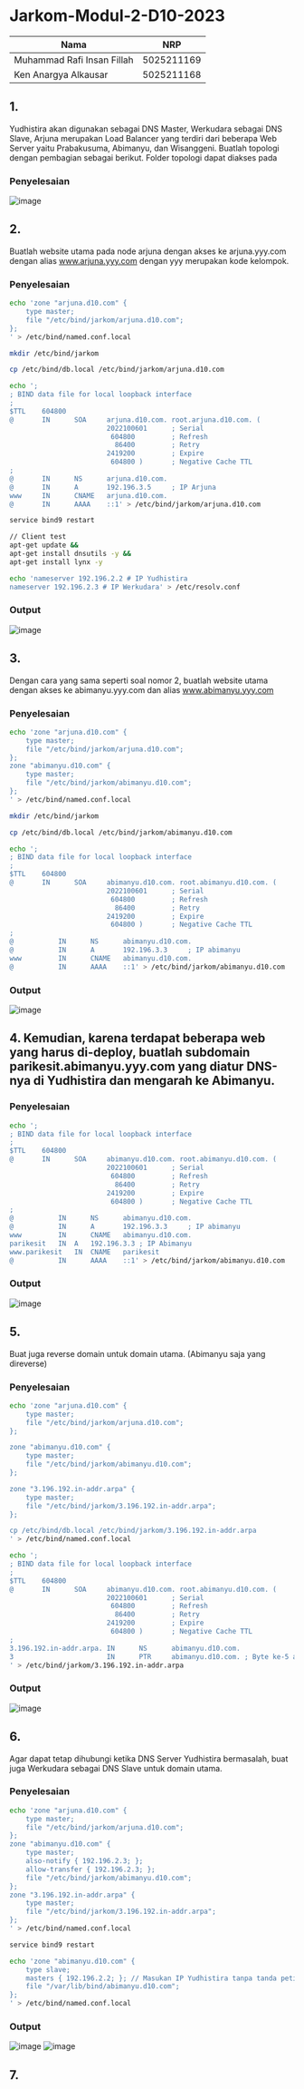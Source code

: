 # Jarkom-Modul-2-D10-2023

| Nama | NRP |
| ------- | ------- |
| Muhammad Rafi Insan Fillah | 5025211169  |
| Ken Anargya Alkausar | 5025211168  |

## 1. 
Yudhistira akan digunakan sebagai DNS Master, Werkudara sebagai DNS Slave, Arjuna merupakan Load Balancer yang terdiri dari beberapa Web Server yaitu Prabakusuma, Abimanyu, dan Wisanggeni. Buatlah topologi dengan pembagian sebagai berikut. Folder topologi dapat diakses pada

### Penyelesaian
![image](https://github.com/kenanargya/Jarkom-Modul-2-D10-2023/assets/92387421/3da73ed9-8697-4098-abd3-e6013684f8bc)

## 2.
Buatlah website utama pada node arjuna dengan akses ke arjuna.yyy.com dengan alias www.arjuna.yyy.com dengan yyy merupakan kode kelompok.

### Penyelesaian

```.sh
echo 'zone "arjuna.d10.com" {
    type master;
    file "/etc/bind/jarkom/arjuna.d10.com";
};
' > /etc/bind/named.conf.local

mkdir /etc/bind/jarkom

cp /etc/bind/db.local /etc/bind/jarkom/arjuna.d10.com
```

```.sh
echo ';
; BIND data file for local loopback interface
;
$TTL    604800
@       IN      SOA     arjuna.d10.com. root.arjuna.d10.com. (
                        2022100601      ; Serial
                         604800         ; Refresh
                          86400         ; Retry
                        2419200         ; Expire
                         604800 )       ; Negative Cache TTL
;
@       IN      NS      arjuna.d10.com.
@       IN      A       192.196.3.5     ; IP Arjuna
www     IN      CNAME   arjuna.d10.com.
@       IN      AAAA    ::1' > /etc/bind/jarkom/arjuna.d10.com

service bind9 restart
```

```.sh
// Client test
apt-get update &&
apt-get install dnsutils -y &&
apt-get install lynx -y

echo 'nameserver 192.196.2.2 # IP Yudhistira
nameserver 192.196.2.3 # IP Werkudara' > /etc/resolv.conf
```

### Output
![image](https://github.com/kenanargya/Jarkom-Modul-2-D10-2023/assets/92387421/0b9ed8cf-5f6d-4af1-8261-e75edc58d030)

## 3.
Dengan cara yang sama seperti soal nomor 2, buatlah website utama dengan akses ke abimanyu.yyy.com dan alias www.abimanyu.yyy.com

### Penyelesaian
```.sh
echo 'zone "arjuna.d10.com" {
    type master;
    file "/etc/bind/jarkom/arjuna.d10.com";
};
zone "abimanyu.d10.com" {
    type master;
    file "/etc/bind/jarkom/abimanyu.d10.com";
};
' > /etc/bind/named.conf.local

mkdir /etc/bind/jarkom

cp /etc/bind/db.local /etc/bind/jarkom/abimanyu.d10.com
```

```.sh
echo ';
; BIND data file for local loopback interface
;
$TTL    604800
@       IN      SOA     abimanyu.d10.com. root.abimanyu.d10.com. (
                        2022100601      ; Serial
                         604800         ; Refresh
                          86400         ; Retry
                        2419200         ; Expire
                         604800 )       ; Negative Cache TTL
;
@       	IN      NS      abimanyu.d10.com.
@       	IN      A       192.196.3.3     ; IP abimanyu
www     	IN      CNAME   abimanyu.d10.com.
@       	IN      AAAA    ::1' > /etc/bind/jarkom/abimanyu.d10.com
```

### Output
![image](https://github.com/kenanargya/Jarkom-Modul-2-D10-2023/assets/92387421/756ece06-621a-4fbe-95db-bd937b85a2fe)

## 4. Kemudian, karena terdapat beberapa web yang harus di-deploy, buatlah subdomain parikesit.abimanyu.yyy.com yang diatur DNS-nya di Yudhistira dan mengarah ke Abimanyu.

### Penyelesaian
```.sh
echo ';
; BIND data file for local loopback interface
;
$TTL    604800
@       IN      SOA     abimanyu.d10.com. root.abimanyu.d10.com. (
                        2022100601      ; Serial
                         604800         ; Refresh
                          86400         ; Retry
                        2419200         ; Expire
                         604800 )       ; Negative Cache TTL
;
@       	IN      NS      abimanyu.d10.com.
@       	IN      A       192.196.3.3     ; IP abimanyu
www     	IN      CNAME   abimanyu.d10.com.
parikesit	IN	A	192.196.3.3	; IP Abimanyu
www.parikesit	IN	CNAME	parikesit 
@       	IN      AAAA    ::1' > /etc/bind/jarkom/abimanyu.d10.com
```

### Output
![image](https://github.com/kenanargya/Jarkom-Modul-2-D10-2023/assets/92387421/39920992-0031-4a98-a7d4-1aee7c894b15)

## 5.
Buat juga reverse domain untuk domain utama. (Abimanyu saja yang direverse)

### Penyelesaian
```.sh
echo 'zone "arjuna.d10.com" {
    type master;
    file "/etc/bind/jarkom/arjuna.d10.com";
};

zone "abimanyu.d10.com" {
    type master;
    file "/etc/bind/jarkom/abimanyu.d10.com";
};

zone "3.196.192.in-addr.arpa" {
    type master;
    file "/etc/bind/jarkom/3.196.192.in-addr.arpa";
};

cp /etc/bind/db.local /etc/bind/jarkom/3.196.192.in-addr.arpa
' > /etc/bind/named.conf.local
```

```.sh
echo ';
; BIND data file for local loopback interface
;
$TTL    604800
@       IN      SOA     abimanyu.d10.com. root.abimanyu.d10.com. (
                        2022100601      ; Serial
                         604800         ; Refresh
                          86400         ; Retry
                        2419200         ; Expire
                         604800 )       ; Negative Cache TTL
;
3.196.192.in-addr.arpa. IN      NS      abimanyu.d10.com.
3                       IN      PTR     abimanyu.d10.com. ; Byte ke-5 abimanyu
' > /etc/bind/jarkom/3.196.192.in-addr.arpa
```

### Output
![image](https://github.com/kenanargya/Jarkom-Modul-2-D10-2023/assets/92387421/68969851-8cad-4050-a4f4-caa3e2807809)

## 6. 
Agar dapat tetap dihubungi ketika DNS Server Yudhistira bermasalah, buat juga Werkudara sebagai DNS Slave untuk domain utama.

### Penyelesaian
```.sh
echo 'zone "arjuna.d10.com" {
    type master;
    file "/etc/bind/jarkom/arjuna.d10.com";
};
zone "abimanyu.d10.com" {
    type master;
    also-notify { 192.196.2.3; };
    allow-transfer { 192.196.2.3; };
    file "/etc/bind/jarkom/abimanyu.d10.com";
};
zone "3.196.192.in-addr.arpa" {
    type master;
    file "/etc/bind/jarkom/3.196.192.in-addr.arpa";
};
' > /etc/bind/named.conf.local

service bind9 restart
```

```.sh
echo 'zone "abimanyu.d10.com" {
    type slave;
    masters { 192.196.2.2; }; // Masukan IP Yudhistira tanpa tanda petik
    file "/var/lib/bind/abimanyu.d10.com";
};
' > /etc/bind/named.conf.local
```

### Output
![image](https://github.com/kenanargya/Jarkom-Modul-2-D10-2023/assets/92387421/23633d4c-5129-44ed-a910-68e8afe3aa84)
![image](https://github.com/kenanargya/Jarkom-Modul-2-D10-2023/assets/92387421/94dd41b7-0c09-4b3e-9378-010ea5d34d10)

## 7.

###












